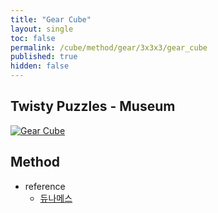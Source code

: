 ```yaml
---
title: "Gear Cube"
layout: single
toc: false
permalink: /cube/method/gear/3x3x3/gear_cube
published: true
hidden: false
---
```


<head>
  <base target="_blank">
</head>



## Twisty Puzzles - Museum

<a href="https://twistypuzzles.com/app/museum/museum_showitem.php?pkey=8362">
  <img alt="Gear Cube" src="https://twistypuzzles.com/museum/large/08362-01.jpg">
</a>



## Method

- reference
  - [듀나메스](https://youtu.be/ozOb0DbnnV0)
